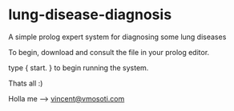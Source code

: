 lung-disease-diagnosis
======================

A simple prolog expert system for diagnosing some lung diseases


To begin, download and consult the file in your prolog editor.

type { start. } to begin running the system.


Thats all :)

Holla me -->  <vincent@vmosoti.com>
